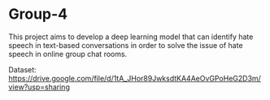 # Group-4
This project aims to develop a deep learning model that can identify hate speech in text-based conversations in order to solve the issue of hate speech in online group chat rooms.

Dataset: https://drive.google.com/file/d/1tA_JHor89JwksdtKA4AeOvGPoHeG2D3m/view?usp=sharing
